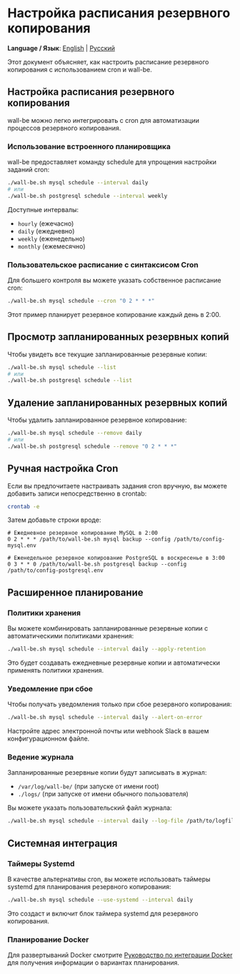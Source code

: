 # Настройка расписания резервного копирования

**Language / Язык**: [English](en/cron.md) | [Русский](cron.md)

Этот документ объясняет, как настроить расписание резервного копирования с использованием cron и wall-be.

## Настройка расписания резервного копирования

wall-be можно легко интегрировать с cron для автоматизации процессов резервного копирования.

### Использование встроенного планировщика

wall-be предоставляет команду schedule для упрощения настройки заданий cron:

```bash
./wall-be.sh mysql schedule --interval daily
# или
./wall-be.sh postgresql schedule --interval weekly
```

Доступные интервалы:
- `hourly` (ежечасно)
- `daily` (ежедневно)
- `weekly` (еженедельно)
- `monthly` (ежемесячно)

### Пользовательское расписание с синтаксисом Cron

Для большего контроля вы можете указать собственное расписание cron:

```bash
./wall-be.sh mysql schedule --cron "0 2 * * *"
```

Этот пример планирует резервное копирование каждый день в 2:00.

## Просмотр запланированных резервных копий

Чтобы увидеть все текущие запланированные резервные копии:

```bash
./wall-be.sh mysql schedule --list
# или
./wall-be.sh postgresql schedule --list
```

## Удаление запланированных резервных копий

Чтобы удалить запланированное резервное копирование:

```bash
./wall-be.sh mysql schedule --remove daily
# или
./wall-be.sh postgresql schedule --remove "0 2 * * *"
```

## Ручная настройка Cron

Если вы предпочитаете настраивать задания cron вручную, вы можете добавить записи непосредственно в crontab:

```bash
crontab -e
```

Затем добавьте строки вроде:

```
# Ежедневное резервное копирование MySQL в 2:00
0 2 * * * /path/to/wall-be.sh mysql backup --config /path/to/config-mysql.env

# Еженедельное резервное копирование PostgreSQL в воскресенье в 3:00
0 3 * * 0 /path/to/wall-be.sh postgresql backup --config /path/to/config-postgresql.env
```

## Расширенное планирование

### Политики хранения

Вы можете комбинировать запланированные резервные копии с автоматическими политиками хранения:

```bash
./wall-be.sh mysql schedule --interval daily --apply-retention
```

Это будет создавать ежедневные резервные копии и автоматически применять политики хранения.

### Уведомление при сбое

Чтобы получать уведомления только при сбое резервного копирования:

```bash
./wall-be.sh mysql schedule --interval daily --alert-on-error
```

Настройте адрес электронной почты или webhook Slack в вашем конфигурационном файле.

### Ведение журнала

Запланированные резервные копии будут записывать в журнал:
- `/var/log/wall-be/` (при запуске от имени root)
- `./logs/` (при запуске от имени обычного пользователя)

Вы можете указать пользовательский файл журнала:

```bash
./wall-be.sh mysql schedule --interval daily --log-file /path/to/logfile.log
```

## Системная интеграция

### Таймеры Systemd

В качестве альтернативы cron, вы можете использовать таймеры systemd для планирования резервного копирования:

```bash
./wall-be.sh mysql schedule --use-systemd --interval daily
```

Это создаст и включит блок таймера systemd для резервного копирования.

### Планирование Docker

Для развертываний Docker смотрите [Руководство по интеграции Docker](docker.md) для получения информации о вариантах планирования. 